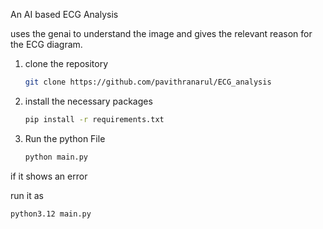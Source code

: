 An AI based ECG Analysis 

uses the genai to understand the image and gives the relevant reason for the ECG diagram.

1. clone the repository
   ```bash
   git clone https://github.com/pavithranarul/ECG_analysis
   ```

2. install the necessary packages
   ```bash
   pip install -r requirements.txt
   ```

3. Run the python File
   ```bash
   python main.py
   ```
if it shows an error

run it as 
```bash
python3.12 main.py
```
